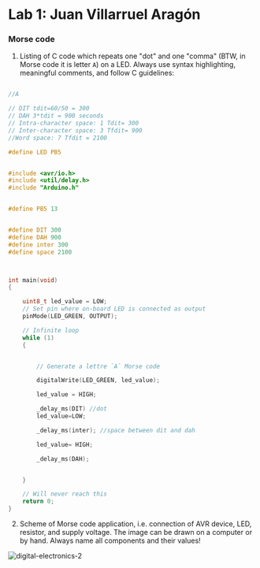# Lab 1: Juan Villarruel Aragón

### Morse code

1. Listing of C code which repeats one "dot" and one "comma" (BTW, in Morse code it is letter `A`) on a LED. Always use syntax highlighting, meaningful comments, and follow C guidelines:

```c

//A

// DIT tdit=60/50 = 300 
// DAH 3*tdit = 900 seconds 
// Intra-character space: 1 Tdit= 300
// Inter-character space: 3 Tfdit= 900
//Word space: 7 Tfdit = 2100

#define LED PB5


#include <avr/io.h>
#include <util/delay.h>
#include "Arduino.h"


#define PB5 13


#define DIT 300
#define DAH 900
#define inter 300
#define space 2100



int main(void)
{

    uint8_t led_value = LOW;
    // Set pin where on-board LED is connected as output
    pinMode(LED_GREEN, OUTPUT);

    // Infinite loop
    while (1)
    {


        // Generate a lettre `A` Morse code

        digitalWrite(LED_GREEN, led_value);

        led_value = HIGH;

        _delay_ms(DIT) //dot
        led_value=LOW;

        _delay_ms(inter); //space between dit and dah

        led_value= HIGH;

        _delay_ms(DAH);


    }

    // Will never reach this
    return 0;
}
```

2. Scheme of Morse code application, i.e. connection of AVR device, LED, resistor, and supply voltage. The image can be drawn on a computer or by hand. Always name all components and their values!

![digital-electronics-2](https://user-images.githubusercontent.com/114478665/193771120-ce35b298-02a1-4dc9-ad10-e2a2c7108c54.png)


